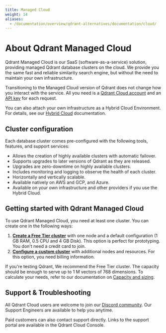 ```yaml
---
title: Managed Cloud
weight: 14
aliases:
  - /documentation/overview/qdrant-alternatives/documentation/cloud/
---
```


# About Qdrant Managed Cloud

Qdrant Managed Cloud is our SaaS (software-as-a-service) solution, providing managed Qdrant database clusters on the cloud. We provide you the same fast and reliable similarity search engine, but without the need to maintain your own infrastructure.

Transitioning to the Managed Cloud version of Qdrant does not change how you interact with the service. All you need is a [Qdrant Cloud account](https://qdrant.to/cloud/) and an [API key](/documentation/cloud/authentication/) for each request.

You can also attach your own infrastructure as a Hybrid Cloud Environment. For details, see our [Hybrid Cloud](/documentation/hybrid-cloud/) documentation.

## Cluster configuration

Each database cluster comes pre-configured with the following tools, features, and support services:

- Allows the creation of highly available clusters with automatic failover.
- Supports upgrades to later versions of Qdrant as they are released.
- Upgrades are zero-downtime on highly available clusters.
- Includes monitoring and logging to observe the health of each cluster.
- Horizontally and vertically scalable.
- Available natively on AWS and GCP, and Azure. 
- Available on your own infrastructure and other providers if you use the Hybrid Cloud.

## Getting started with Qdrant Managed Cloud

To use Qdrant Managed Cloud, you need at least one cluster. You can create one in the following ways:

1. [**Create a Free Tier cluster**](/documentation/cloud/quickstart-cloud/) with one node and a default configuration (1 GB RAM, 0.5 CPU and 4 GB Disk). This option is perfect for prototyping. You don't need a credit card to join.
2. [**Configure a custom cluster**](/documentation/cloud/create-cluster/) with additional nodes and resources. For this option, you need billing information.

If you're testing Qdrant, We recommend the Free Tier cluster. The capacity should be enough to serve up to 1 M vectors of 768 dimensions. To calculate your needs, refer to our documentation on [Capacity and sizing](/documentation/cloud/capacity-sizing/).

## Support & Troubleshooting

All Qdrant Cloud users are welcome to join our [Discord community](https://qdrant.to/discord/). Our Support Engineers are available to help you anytime.

Paid customers can also contact support directly. Links to the support portal are available in the Qdrant Cloud Console.
